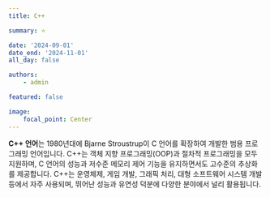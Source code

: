 ```yaml
---
title: C++

summary: ⭐️

date: '2024-09-01'
date_end: '2024-11-01'
all_day: false

authors:
    - admin

featured: false

image:
    focal_point: Center
---
```

**C++ 언어**는 1980년대에 Bjarne Stroustrup이 C 언어를 확장하여 개발한 범용 프로그래밍 언어입니다. C++는 객체 지향 프로그래밍(OOP)과 절차적 프로그래밍을 모두 지원하며, C 언어의 성능과 저수준 메모리 제어 기능을 유지하면서도 고수준의 추상화를 제공합니다. C++는 운영체제, 게임 개발, 그래픽 처리, 대형 소프트웨어 시스템 개발 등에서 자주 사용되며, 뛰어난 성능과 유연성 덕분에 다양한 분야에서 널리 활용됩니다.